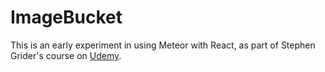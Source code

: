 # ImageBucket

This is an early experiment in using Meteor with React, as part of Stephen Grider's course on [Udemy](https://www.udemy.com/meteor-react-tutorial).